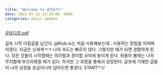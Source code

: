 ```yaml
---
title: "Welcome to 글또6기!"
date: 2021-07-31 23:20:00 -0400
categories: minji update
---
```


[글또다짐.pdf](https://github.com/carry1126/minji.github.io/files/6911298/default.pdf)

글또 시작 다짐글을 남긴다.
github.io는 처음 사용해보는데.. 사용하는 방법을 익혀봐야겠다. 지금은 신세계ㅋㅋ
나의 속도는 빠르지 않다. 그렇지만 때가 되면 경험하게 된다.
모든 것들이 시작할때는 의아함과 경이함 사이에 놓이게 된다.
뒤돌아 볼때는 나의 무지함에 부끄러워질 때가 있다. 하지만 그 과정을 통해서 성장한다.
글또에 기재한 글들이 나의 성장을 조금이나마 담아두면 좋겠다.
START^^//
